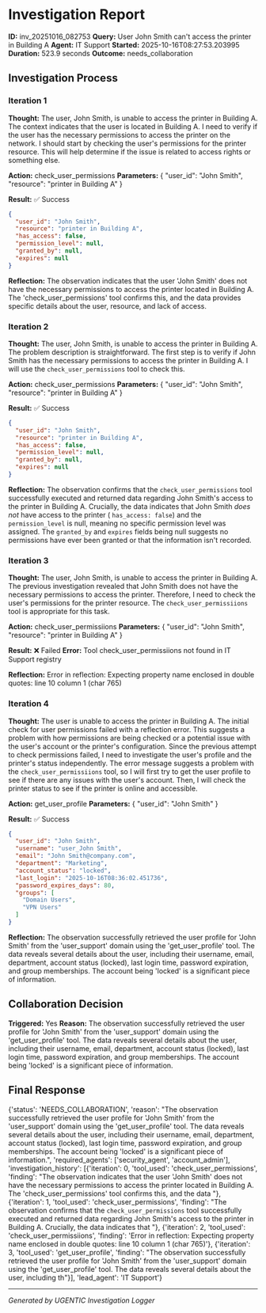 # Investigation Report

**ID:** inv_20251016_082753
**Query:** User John Smith can't access the printer in Building A
**Agent:** IT Support
**Started:** 2025-10-16T08:27:53.203995
**Duration:** 523.9 seconds
**Outcome:** needs_collaboration

## Investigation Process

### Iteration 1

**Thought:** The user, John Smith, is unable to access the printer in Building A. The context indicates that the user is located in Building A.  I need to verify if the user has the necessary permissions to access the printer on the network. I should start by checking the user's permissions for the printer resource. This will help determine if the issue is related to access rights or something else.

**Action:** check_user_permissions
**Parameters:** {
  "user_id": "John Smith",
  "resource": "printer in Building A"
}

**Result:** ✅ Success
```json
{
  "user_id": "John Smith",
  "resource": "printer in Building A",
  "has_access": false,
  "permission_level": null,
  "granted_by": null,
  "expires": null
}
```

**Reflection:** The observation indicates that the user 'John Smith' does not have the necessary permissions to access the printer located in Building A. The 'check_user_permissions' tool confirms this, and the data provides specific details about the user, resource, and lack of access.

### Iteration 2

**Thought:** The user, John Smith, is unable to access the printer in Building A. The problem description is straightforward. The first step is to verify if John Smith has the necessary permissions to access the printer in Building A. I will use the `check_user_permissions` tool to check this.

**Action:** check_user_permissions
**Parameters:** {
  "user_id": "John Smith",
  "resource": "printer in Building A"
}

**Result:** ✅ Success
```json
{
  "user_id": "John Smith",
  "resource": "printer in Building A",
  "has_access": false,
  "permission_level": null,
  "granted_by": null,
  "expires": null
}
```

**Reflection:** The observation confirms that the `check_user_permissions` tool successfully executed and returned data regarding John Smith's access to the printer in Building A.  Crucially, the data indicates that John Smith *does not* have access to the printer ( `has_access: false`) and the `permission_level` is null, meaning no specific permission level was assigned.  The `granted_by` and `expires` fields being null suggests no permissions have ever been granted or that the information isn't recorded.

### Iteration 3

**Thought:** The user, John Smith, is unable to access the printer in Building A. The previous investigation revealed that John Smith does not have the necessary permissions to access the printer. Therefore, I need to check the user's permissions for the printer resource. The `check_user_permissiions` tool is appropriate for this task.

**Action:** check_user_permissiions
**Parameters:** {
  "user_id": "John Smith",
  "resource": "printer in Building A"
}

**Result:** ❌ Failed
**Error:** Tool check_user_permissiions not found in IT Support registry

**Reflection:** Error in reflection: Expecting property name enclosed in double quotes: line 10 column 1 (char 765)

### Iteration 4

**Thought:** The user is unable to access the printer in Building A. The initial check for user permissions failed with a reflection error. This suggests a problem with how permissions are being checked or a potential issue with the user's account or the printer's configuration. Since the previous attempt to check permissions failed, I need to investigate the user's profile and the printer's status independently. The error message suggests a problem with the `check_user_permissiions` tool, so I will first try to get the user profile to see if there are any issues with the user's account. Then, I will check the printer status to see if the printer is online and accessible.

**Action:** get_user_profile
**Parameters:** {
  "user_id": "John Smith"
}

**Result:** ✅ Success
```json
{
  "user_id": "John Smith",
  "username": "user_John Smith",
  "email": "John Smith@company.com",
  "department": "Marketing",
  "account_status": "locked",
  "last_login": "2025-10-16T08:36:02.451736",
  "password_expires_days": 80,
  "groups": [
    "Domain Users",
    "VPN Users"
  ]
}
```

**Reflection:** The observation successfully retrieved the user profile for 'John Smith' from the 'user_support' domain using the 'get_user_profile' tool. The data reveals several details about the user, including their username, email, department, account status (locked), last login time, password expiration, and group memberships. The account being 'locked' is a significant piece of information.

## Collaboration Decision

**Triggered:** Yes
**Reason:** The observation successfully retrieved the user profile for 'John Smith' from the 'user_support' domain using the 'get_user_profile' tool. The data reveals several details about the user, including their username, email, department, account status (locked), last login time, password expiration, and group memberships. The account being 'locked' is a significant piece of information.

## Final Response

{'status': 'NEEDS_COLLABORATION', 'reason': "The observation successfully retrieved the user profile for 'John Smith' from the 'user_support' domain using the 'get_user_profile' tool. The data reveals several details about the user, including their username, email, department, account status (locked), last login time, password expiration, and group memberships. The account being 'locked' is a significant piece of information.", 'required_agents': ['security_agent', 'account_admin'], 'investigation_history': [{'iteration': 0, 'tool_used': 'check_user_permissions', 'finding': "The observation indicates that the user 'John Smith' does not have the necessary permissions to access the printer located in Building A. The 'check_user_permissions' tool confirms this, and the data "}, {'iteration': 1, 'tool_used': 'check_user_permissions', 'finding': "The observation confirms that the `check_user_permissions` tool successfully executed and returned data regarding John Smith's access to the printer in Building A.  Crucially, the data indicates that "}, {'iteration': 2, 'tool_used': 'check_user_permissiions', 'finding': 'Error in reflection: Expecting property name enclosed in double quotes: line 10 column 1 (char 765)'}, {'iteration': 3, 'tool_used': 'get_user_profile', 'finding': "The observation successfully retrieved the user profile for 'John Smith' from the 'user_support' domain using the 'get_user_profile' tool. The data reveals several details about the user, including th"}], 'lead_agent': 'IT Support'}

---
*Generated by UGENTIC Investigation Logger*
